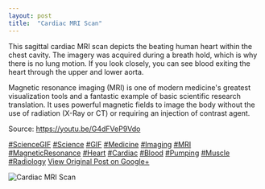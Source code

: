 ```yaml
---
layout: post
title:  "Cardiac MRI Scan"
---
```


This sagittal cardiac MRI scan depicts the beating human heart within the chest cavity. The imagery was acquired during a breath hold, which is why there is no lung motion. If you look closely, you can see blood exiting the heart through the upper and lower aorta.   
  
Magnetic resonance imaging (MRI) is one of modern medicine's greatest visualization tools and a fantastic example of basic scientific research translation. It uses powerful magnetic fields to image the body without the use of radiation (X-Ray or CT) or requiring an injection of contrast agent.  
  
Source: <https://youtu.be/G4dFVeP9Vdo>  
  
[#ScienceGIF](https://plus.google.com/s/%23ScienceGIF/posts) [#Science](https://plus.google.com/s/%23Science/posts) [#GIF](https://plus.google.com/s/%23GIF/posts) [#Medicine](https://plus.google.com/s/%23Medicine/posts) [#Imaging](https://plus.google.com/s/%23Imaging/posts) [#MRI](https://plus.google.com/s/%23MRI/posts) [#MagneticResonance](https://plus.google.com/s/%23MagneticResonance/posts) [#Heart](https://plus.google.com/s/%23Heart/posts) [#Cardiac](https://plus.google.com/s/%23Cardiac/posts) [#Blood](https://plus.google.com/s/%23Blood/posts) [#Pumping](https://plus.google.com/s/%23Pumping/posts) [#Muscle](https://plus.google.com/s/%23Muscle/posts) [#Radiology](https://plus.google.com/s/%23Radiology/posts)
[View Original Post on Google+](https://plus.google.com/+ColinSullender/posts/EoiEqa9AX6h)

![Cardiac MRI Scan](https://i.imgur.com/yRWxN2G.gif)
